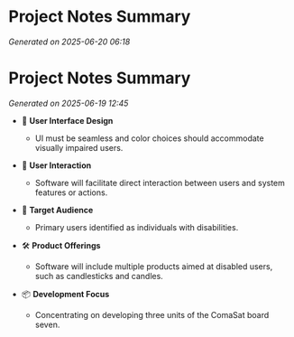 # Project Notes Summary

*Generated on 2025-06-20 06:18*

# Project Notes Summary

*Generated on 2025-06-19 12:45*

- 🎨 **User Interface Design**
  - UI must be seamless and color choices should accommodate visually impaired users.

- 🌟 **User Interaction**
  - Software will facilitate direct interaction between users and system features or actions.

- 🎯 **Target Audience**
  - Primary users identified as individuals with disabilities.

- 🛠️ **Product Offerings**
  - Software will include multiple products aimed at disabled users, such as candlesticks and candles.

- 📦 **Development Focus**
  - Concentrating on developing three units of the ComaSat board seven.